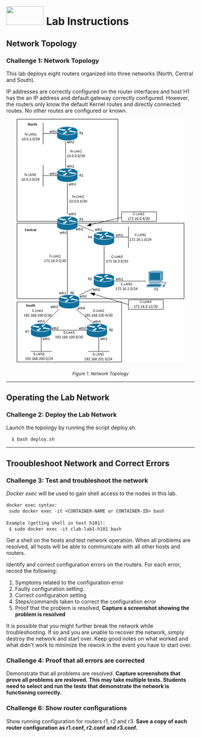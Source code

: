 # <img src="https://www.tamusa.edu/brandguide/jpeglogos/tamusa_final_logo_bw1.jpg" width="100" height="50"> Lab Instructions
## Network Topology
### Challenge 1: Network Topology

This lab deploys eight routers organized into three networks (North, Central and South). 

IP addresses are correctly configured on the router interfaces and host H1 has the an IP address and default gateway correctly configured. However, the routers only know the default Kernel routes and directly connected routes. No other routes are configured or known.

<p align="center">
<img src="../images/protocols-configuration2.png" width="450" height="650">
</p>
<p align="center">
<sub><i>Figure 1. Network Topology</i></sub>
</p>

<p></p>
<p></p>

--- 
## Operating the Lab Network
### Challenge 2: Deploy the Lab Network
Launch the topology by running the script deploy.sh.
```
  $ bash deploy.sh
```
--- 
## Trooubleshoot Network and Correct Errors
### Challenge 3: Test and troubleshoot the network

*Docker exec* will be used to gain shell access to the nodes in this lab.
```
docker exec syntax:
 sudo docker exec -it <CONTAINER-NAME or CONTAINER-ID> bash

Example (getting shell in host h101):
 $ sudo docker exec -it clab-lab1-h101 bash
```
Get a shell on the hosts and test network operation. When all problems are resolved, all hosts will be able to communicate with all other hosts and routers. 

Identify and correct configuration errors on the routers. For each error, record the following:
1. Symptoms related to the configuration error
2. Faulty configuration setting.
3. Correct configuration setting
4. Steps/commands taken to correct the configuration error
5. Proof that the problem is resolved, **Capture a screenshot showing the problem is resolved**

It is possible that you might further break the network while troubleshooting. If so and you are unable to recover the network, simply destroy the network and start over. Keep good notes on what worked and what didn't work to minimize the rework in the event you have to start over.

### Challenge 4: Proof that all errors are corrected

Demonstrate that all problems are resolved. **Capture screenshots that prove all problems are resloved. This may take multiple tests. Students need to select and run the tests that demonstrate the network is functioning correctly.**

### Challenge 6: Show router configurations

Show running configuration for routers r1, r2 and r3. **Save a copy of each router configuration as r1.conf, r2.conf and r3.conf.**
